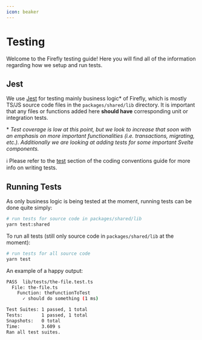 ```yaml
---
icon: beaker
---
```


# Testing
Welcome to the Firefly testing guide! Here you will find all of the information regarding how we setup and run tests.

## Jest
We use [Jest](https://jestjs.io/) for testing mainly business logic* of Firefly, which is mostly TS/JS source code files in the `packages/shared/lib` directory. It is important that any files or functions added here __should have__ corresponding unit or integration tests.

\* _Test coverage is low at this point, but we look to increase that soon with an emphasis on more important functionalities (i.e. transactions, migrating, etc.). Additionally we are looking at adding tests for some important Svelte components._

:information_source: Please refer to the [test](http://localhost:5000/firefly/guides/coding-conventions/typescript-library/#tests) section of the coding conventions guide for more info on writing tests.

## Running Tests
As only business logic is being tested at the moment, running tests can be done quite simply:
```bash
# run tests for source code in packages/shared/lib
yarn test:shared
```

To run all tests (still only source code in `packages/shared/lib` at the moment):
```bash
# run tests for all source code
yarn test
```

An example of a happy output:
```bash
PASS  lib/tests/the-file.test.ts
  File: the-file.ts
    Function: theFunctionToTest
      ✓ should do something (1 ms)

Test Suites: 1 passed, 1 total
Tests:       1 passed, 1 total
Snapshots:   0 total
Time:        3.609 s
Ran all test suites.
```
